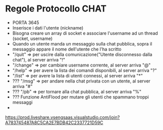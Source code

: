 # Regole Protocollo CHAT

- PORTA 3645
- Inserisce i dati l'utente (nickname)
- Bisogna creare un array di socket e associare l'username ad un thread (socket, username)
- Quando un utente manda un messaggio sulla chat pubblica, sopra il messaggio appare il nome dell'utente che l'ha scritto
- "/quit" => per uscire dalla comunicazione("Utente disconnesso dalla chat"), al server arriva "!"
- "/change" => per cambiare username corrente, al server arriva "@"
- "/help" => per avere la lista dei comandi disponibili, al server arriva "?"
- "/list" => per avere la lista di utenti connessi, al server arriva "*"
- ??? "/msg" => per andare nella chat privata con un utente, al server arriva "#"
- ??? "/pb" => per tornare alla chat pubblica, al server arriva "%"
- ??? Funzione AntiFlood per mutare gli utenti che spammano troppi messaggi
- 

https://prod.liveshare.vsengsaas.visualstudio.com/join?A783745487A8C5CA2E7BDB42C2337721D59C
